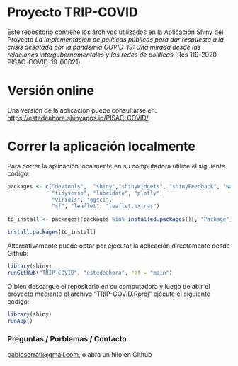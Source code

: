
# Proyecto TRIP-COVID

Este repositorio contiene los archivos utilizados en la Aplicación Shiny
del Proyecto *La implementación de políticas públicas para dar respuesta
a la crisis desatada por la pandemia COVID-19: Una mirada desde las
relaciones intergubernamentales y las redes de políticas* (Res 119-2020
PISAC-COVID-19-00021).

# Versión online

Una versión de la aplicación puede consultarse en:
<https://estedeahora.shinyapps.io/PISAC-COVID/>

# Correr la aplicación localmente

Para correr la aplicación localmente en su computadora utilice el
siguiente código:

``` r
packages <- c("devtools",  "shiny","shinyWidgets", "shinyFeedback", "waiter", 
              "tidyverse", "lubridate", "plotly", 
              "viridis", "ggsci",
              "sf", "leaflet", "leaflet.extras")
    
to_install <- packages[!packages %in% installed.packages()[, "Package"]]

install.packages(to_install)
```

Alternativamente puede optar por ejecutar la aplicación directamente
desde Github:

``` r
library(shiny)
runGitHub("TRIP-COVID", "estedeahora", ref = "main")
```

O bien descargue el repositorio en su computadora y luego de abir el
proyecto mediante el archivo “TRIP-COVID.Rproj” ejecute el siguiente
código:

``` r
library(shiny)
runApp()
```

### Preguntas / Porblemas / Contacto

<pabloserrati@gmail.com>, o abra un hilo en Github
